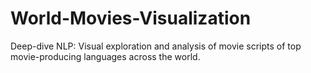 # World-Movies-Visualization
Deep-dive NLP: Visual exploration and analysis of movie scripts of top movie-producing languages across the world.
